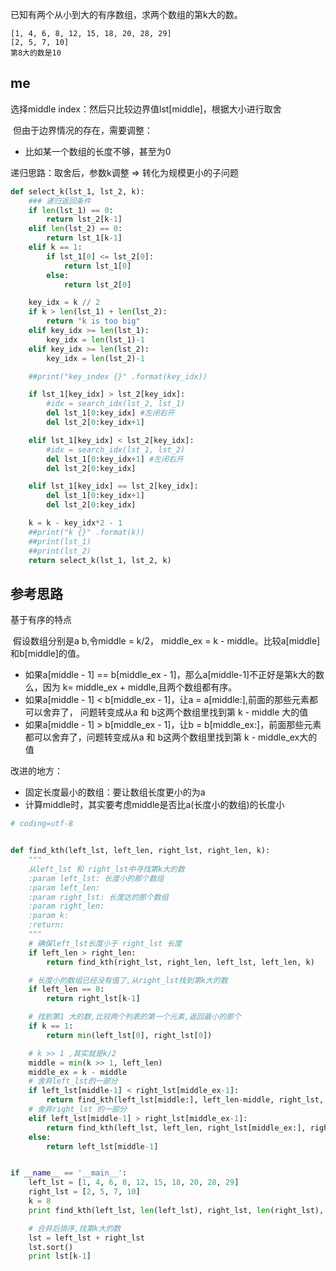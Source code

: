 已知有两个从小到大的有序数组，求两个数组的第k大的数。

```text
[1, 4, 6, 8, 12, 15, 18, 20, 28, 29]
[2, 5, 7, 10]
第8大的数是10
```



## me

选择middle index：然后只比较边界值lst[middle]，根据大小进行取舍

​	但由于边界情况的存在，需要调整：

- 比如某一个数组的长度不够，甚至为0



递归思路：取舍后，参数k调整 => 转化为规模更小的子问题

```python
def select_k(lst_1, lst_2, k):
    ### 递归返回条件
    if len(lst_1) == 0:
        return lst_2[k-1]
    elif len(lst_2) == 0:
        return lst_1[k-1]
    elif k == 1:
        if lst_1[0] <= lst_2[0]:
            return lst_1[0]
        else:
            return lst_2[0]

    key_idx = k // 2
    if k > len(lst_1) + len(lst_2):
        return "k is too big"
    elif key_idx >= len(lst_1):
        key_idx = len(lst_1)-1
    elif key_idx >= len(lst_2):
        key_idx = len(lst_2)-1

    ##print("key_index {}" .format(key_idx))

    if lst_1[key_idx] > lst_2[key_idx]:
        #idx = search_idx(lst_2, lst_1)
        del lst_1[0:key_idx] #左闭右开
        del lst_2[0:key_idx+1]

    elif lst_1[key_idx] < lst_2[key_idx]:
        #idx = search_idx(lst_1, lst_2)
        del lst_1[0:key_idx+1] #左闭右开
        del lst_2[0:key_idx]

    elif lst_1[key_idx] == lst_2[key_idx]:
        del lst_1[0:key_idx+1]
        del lst_2[0:key_idx]

    k = k - key_idx*2 - 1
    ##print("k {}" .format(k))
    ##print(lst_1)
    ##print(lst_2)
    return select_k(lst_1, lst_2, k)
```





## 参考思路

基于有序的特点

​	假设数组分别是a b,令middle = k/2， middle_ex = k - middle。比较a[middle]和b[middle]的值。

- 如果a[middle - 1] == b[middle_ex - 1]，那么a[middle-1]不正好是第k大的数么，因为 k= middle_ex + middle,且两个数组都有序。
- 如果a[middle - 1] < b[middle_ex - 1]，让a = a[middle:],前面的那些元素都可以舍弃了， 问题转变成从a 和 b这两个数组里找到第 k - middle 大的值
- 如果a[middle - 1] > b[middle_ex - 1]，让b = b[middle_ex:]，前面那些元素都可以舍弃了，问题转变成从a 和 b这两个数组里找到第 k - middle_ex大的值



改进的地方：

- 固定长度最小的数组：要让数组长度更小的为a
- 计算middle时，其实要考虑middle是否比a(长度小的数组)的长度小

```python
# coding=utf-8


def find_kth(left_lst, left_len, right_lst, right_len, k):
    """
    从left_lst 和 right_lst中寻找第k大的数
    :param left_lst: 长度小的那个数组
    :param left_len:
    :param right_lst: 长度达的那个数组
    :param right_len:
    :param k:
    :return:
    """
    # 确保left_lst长度小于 right_lst 长度
    if left_len > right_len:
        return find_kth(right_lst, right_len, left_lst, left_len, k)

    # 长度小的数组已经没有值了,从right_lst找到第k大的数
    if left_len == 0:
        return right_lst[k-1]

    # 找到第1 大的数,比较两个列表的第一个元素,返回最小的那个
    if k == 1:
        return min(left_lst[0], right_lst[0])

    # k >> 1 ,其实就是k/2
    middle = min(k >> 1, left_len)
    middle_ex = k - middle
    # 舍弃left_lst的一部分
    if left_lst[middle-1] < right_lst[middle_ex-1]:
        return find_kth(left_lst[middle:], left_len-middle, right_lst, right_len, k-middle)
    # 舍弃right_lst 的一部分
    elif left_lst[middle-1] > right_lst[middle_ex-1]:
        return find_kth(left_lst, left_len, right_lst[middle_ex:], right_len-middle_ex, k-middle_ex)
    else:
        return left_lst[middle-1]


if __name__ == '__main__':
    left_lst = [1, 4, 6, 8, 12, 15, 18, 20, 28, 29]
    right_lst = [2, 5, 7, 10]
    k = 8
    print find_kth(left_lst, len(left_lst), right_lst, len(right_lst), k)

    # 合并后排序,找第k大的数
    lst = left_lst + right_lst
    lst.sort()
    print lst[k-1]
```